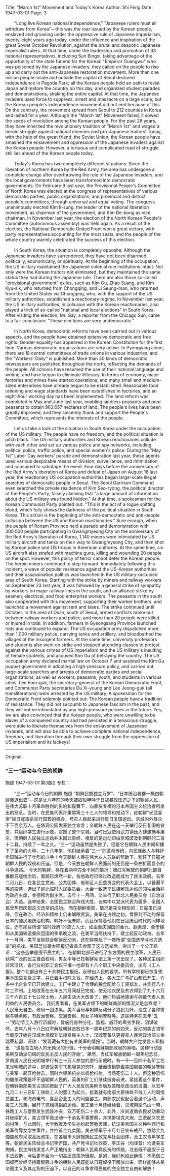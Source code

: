 Title: "March 1st" Movement and Today's Korea
Author: Shi Feng
Date: 1947-03-01
Page: 3

　　"Long live Korean national independence," "Japanese rulers must all withdraw from Korea"—this was the roar issued by the Korean people, enslaved and groaning under the oppressive rule of Japanese imperialism, twenty-eight years ago today, under the influence and inspiration of the great Soviet October Revolution, against the brutal and despotic Japanese imperialist rulers. At that time, under the leadership and promotion of 33 national representatives, including Sun Bingxi, taking advantage of the opportunity of the state funeral for the Korean "Emperor Guangwu" who was poisoned by the Japanese invaders, they called on the people to rise up and carry out the anti-Japanese restoration movement. More than one million people inside and outside the capital of Seoul declared independence in Pagoda Park; all the Korean people held an oath to resist Japan and restore the country on this day, and organized student parades and demonstrations, shaking the entire capital. At that time, the Japanese invaders used force to suppress, arrest and massacre on a large scale, but the Korean people's independence movement did not end because of this. On the contrary, the movement spread from Seoul to 212 counties in Korea and lasted for a year. Although the "March 1st" Movement failed, it sowed the seeds of revolution among the Korean people. For the past 28 years, they have inherited the revolutionary tradition of "March 1st" and waged a heroic struggle against national enemies and pro-Japanese traitors! Today, with the help of the great friend, the Soviet Union, the Korean people have smashed the enslavement and oppression of the Japanese invaders against the Korean people. However, a tortuous and complicated road of struggle still lies ahead of the Korean people today.

　　Today's Korea has two completely different situations: Since the liberation of northern Korea by the Red Army, the area has undergone a complete change after overthrowing the rule of the Japanese invaders, and the local governments have been transformed into democratic governments. On February 9 last year, the Provisional People's Committee of North Korea was elected at the congress of representatives of various democratic parties, public organizations, and provincial and district people's committees, through universal and equal voting. The congress unanimously elected Kim Il-sung, the leader of the national liberation movement, as chairman of the government, and Kim De-bong as vice chairman. In November last year, the election of the North Korean People's Committee (autonomous assembly) was held again. As a result of the election, the National Democratic United Front won a great victory, with party representatives accounting for the most seats, and the people of the whole country warmly celebrated the success of this election.

　　In South Korea, the situation is completely opposite: Although the Japanese invaders have surrendered, they have not been disarmed politically, economically, or spiritually. At the beginning of the occupation, the US military maintained the Japanese colonial rule institutions intact. Not only were the Korean traitors not eliminated, but they maintained the same status they had during the Japanese rule. There are also those so-called "provisional government" exiles, such as Kim Gu, Zhao Suang, and Kim Kyu-sik, who returned from Chongqing, and Li Seung-man, who returned from the United States via Chongqing, who, with the support of the US military authorities, established a reactionary regime. In November last year, the US military authorities, in collusion with the Korean reactionaries, also played a trick of so-called "national and local elections" in South Korea. After visiting the election, Mr. Gay, a reporter from the Chicago Sun, came to a fair conclusion: "These elections are very undemocratic."

　　In North Korea, democratic reforms have been carried out in various aspects, and the people have obtained extensive democratic and free rights. Gender equality has appeared in the Korean Constitution for the first time. Various democratic organizations are very active. In Pyongyang alone, there are 18 central committees of trade unions in various industries, and the "Workers' Daily" is published. More than 30 kinds of democratic newspapers are published throughout the north, reflecting the demands of the people. All schools have resumed the use of their national language and writing, and have begun to eliminate illiteracy. In terms of economy, major factories and mines have started operations, and many small and medium-sized enterprises have already begun to be established. Reasonable food rationing and wage standards have been established in factories, and an eight-hour working day has been implemented. The land reform was completed in May and June last year, enabling landless peasants and poor peasants to obtain 963,657 hectares of land. The people's lives have been greatly improved, and they sincerely thank and support the People's Committee, which represents the interests of the people.

　　Let us take a look at the situation in South Korea under the occupation of the US military. The people have no freedom, and the political situation is pitch black. The US military authorities and Korean reactionaries collude with each other and set up various police and spy networks, including political police, traffic police, and special women's police. During the "May 1st" Labor Day workers' parade and demonstration last year, these agents used various despicable means of division, surveillance, and intimidation, and conspired to sabotage the event. Four days before the anniversary of the Red Army's liberation of Korea and defeat of Japan on August 18 last year, the reactionary US occupation authorities began large-scale illegal searches of democratic people in Seoul. The Seoul Garrison Command even searched the private residence of Kim Seo-ryong, the political director of the People's Party, falsely claiming that "a large amount of information about the US military was found hidden." At that time, a spokesman for the Korean Communist Party pointed out: "This is the act of a rogue spitting blood, which fully shows the darkness of the political situation in South Korea. This action is the beginning of the anti-democratic and anti-people collusion between the US and Korean reactionaries." Sure enough, when the people of Ronam Province held a parade and demonstration with 300,000 people participating in Gwangmyeong City on the anniversary of the Red Army's liberation of Korea, 1,140 miners were intimidated by US military aircraft and tanks on their way to Gwangmyeong City, and then shot by Korean police and US troops in American uniforms. At the same time, six US aircraft also strafed with machine guns, killing and wounding 20 people on the spot. However, this policy of terror cannot deter the Korean people. The heroic miners continued to step forward. Immediately following this incident, a wave of popular resistance against the US-Korean authorities and their assassination politics was launched in the US military-occupied area of South Korea. Starting with the strike by miners and railway workers on September 23 last year, it was followed by a general strike of sympathy by workers on major railway lines in the south, and an alliance strike by seamen, electrical, and food enterprise workers. The peasants in the south also cooperated with this movement, supporting their worker brothers, and launched a movement against rent and taxes. The strike continued until October. In the area of Osan, south of Seoul, armed conflicts broke out between railway workers and police, and more than 20 people were killed or injured in total. In addition, farmers in Gyeongsang Province launched riots and continued to expand. The US occupation army dispatched more than 1,000 military police, carrying tanks and artillery, and bloodbathed the villages of the insurgent farmers. At the same time, university professors and students also went on strike and stopped attending classes to protest against the various crimes of US imperialism and the US military's insulting of female students, and accused Kim Gu of betraying the country. The US occupation army declared martial law on October 7 and assisted the Kim Gu puppet government in adopting a high-pressure policy, and carried out large-scale searches and arrests of democratic parties and social organizations, as well as workers, peasants, youth, and students in various cities. Lee Eom-guk, the secretary-general of the Korean Democratic Front, and Communist Party secretaries Du Xi-young and Lee Jeong-guk (all transliterations) were arrested by the US military. A spokesman for the Democratic Front solemnly pointed out: The Korean people have a tradition of resistance. They did not succumb to Japanese fascism in the past, and they will not be intimidated by any high-pressure policies in the future. Yes, we are also convinced that the Korean people, who were unwilling to be slaves of a conquered country and had persisted in a tenacious struggle, were able to liberate themselves from the enslavement of Japanese invaders, and will also be able to achieve complete national independence, freedom, and liberation through their own struggle from the oppression of US imperialism and its lackeys!



<hr /> 

Original: 


### “三一”运动与今日的朝鲜
施缝
1947-03-01
第3版()
专栏：

　　“三一”运动与今日的朝鲜
    施缝
    “朝鲜民族独立万岁”、“日本统治者群一概由朝鲜撤退出去”—这是廿八年前的今天被奴役呻吟于日寇暴政压迫之下的朝鲜人民，在伟大苏联十月革命胜利的影响和鼓舞下，向暴戾专横的日本帝国主义统治者所发出的怒吼。当时，在民族代表孙秉熙等三十三人的领导和推动下，趁朝鲜“光武皇帝”被日寇毒杀举行国葬的机会，号召人民起来进行反日复国运动。京城内外群众不下百余万人，在塔洞公园发表独立宣言；全朝鲜人民在这一天举行反日复国的宣誓，并组织学生游行示威，震撼了整个京城。当时日寇使用武力镇压大肆逮捕与屠杀，但朝鲜人民独立运动并未因此告终，相反的是运动却由京城波及到朝鲜的二百十二县，持续了一年之久。“三一”运动虽然是失败了，但是它在朝鲜人民中间却播下了革命的火种，二十八年来，他们继承着“三一”的革命传统，向民族敌人与韩奸卖国贼进行了壮烈的斗争！今天朝鲜人民在伟大友人苏联的帮助下，粉碎了日寇对朝鲜人民的奴役和压迫，但是，今天放在朝鲜人民面前的还仍是一条曲折而复杂的斗争道路。
    今天的朝鲜，存在着两种完全不同的情况：被红军解放的朝鲜北部自推翻日寇统治后，面貌已焕然一新，各地政府已经过改造而成为了民主政府。去年二月九日，在各民主党派、公共团体、省和区人民委员会的代表大会上，以普遍平等的投票，选出了鲜北临时人民委员会，大会一致选举民族解放运动的领袖金贻荪为政府主席，金德邦为副主席。去年十一月间，又举行了鲜北人民委员会（自治议会）大选。选举结果，全国民主联合阵线大胜，议席中以党派代表为最多，全国人民曾热烈庆祝这次选举的成功。
    而在朝鲜南部，情况是完全相反的：日寇虽已投降，但在政治、经济和精神上仍未解除武装。美军在占领之初，曾原封不动的保留日本的殖民地统治机构，韩奸不但未除，而且保持着他们在日寇统治时代的同样地位。还有那些所谓“临时政府”的流亡人士，如由重庆回国的金九、赵素昂、金奎植和从美国转道重庆回国的李承晚之流，在美军当局扶持下，建立起反动政权。去年十一月间，美军当局联合朝鲜反动派，还在鲜南玩了一套所谓“全国选举与地方选举”的把戏。美国芝加哥太阳报记者盖氏参观了这次选举后，得出了一个公正结论：“这些选举是很不民主的”。
    在朝鲜北部已进行了各方面的民主改革，人民已获得广泛的民主自由权利，男女平等已在朝鲜宪法上第一次出现了。各种民主组织非常活跃，各行业的职工会仅平壤一地即有十八个职工中央委员会，出有《工人报》。整个北部出有三十余种民主报纸，反映出人民的要求。所有学校都已恢复使用本国语言及文字，并已着手扫除文盲。在经济上，各大工厂与矿山都已开工，许多中小企业早已开始建立。工厂中建立了合理的粮食配给与工资标准，并实行八小时工作制。土地改革在去年五六月间就已完成，使无地农民及贫农得到了九十六万三千六百五十七公顷土地，人民生活大大改善了，他们热诚地感谢与拥戴代表人民利益的人民委员会。
    我们再看看，在美军占领下的朝鲜南部的情况又是怎样呢？人民毫无自由，政局一团漆黑。美军当局与朝鲜反动分子狼狈为奸，设立了各种警察与特务网，有政治警察、交通警察、和女子特别警察等。这些特务在去年“五一”劳动节工人游行示威时，曾施行各种分化、监视、威吓的卑劣手段，阴谋破坏。去年八月十八日红军解放朝鲜击败日本一周年纪念的前四天，反动的美占领军当局便开始在汉城大规模非法搜查民主人士，汉城警备队更搜查人民党政治部长金瑞荣私邸，诬称：“发现藏有大批有关美军的情报”。当时，朝鲜共产党发言人即指出：“这是含血喷人的无赖汉的行径，十分表明朝鲜南部政局的黑暗。这种行动是美韩反动派勾结的反民主反人民的开始”。果然，当红军解放朝鲜一周年纪念日，罗南道人民在光明城举行有三十万人参加的游行示威时，有一千一百四十名矿工在来光明城的途中，即遭受美军飞机坦克的恐吓，继而遭到穿着美国服装的朝鲜警察与美军一起开枪射击，同时六架美机亦以机枪扫射，当场死伤二十人。但这种恐怖的屠杀政策是吓不退朝鲜人民的，英勇的矿工们继续挺身前进。紧接着这个事件，在朝鲜南部美军占领区掀起了广大人民反抗美韩当局及其暗杀政治的浪潮，以去年九月二十三日矿工铁路工人的罢工为起点，接着就有南部主要铁路干线工人的同情总罢工，和海员电气、食品企业工人的同盟罢工。南部农民也配合着这个运动，声援工人兄弟，展开了抗租抗捐的运动。罢工至十月还继续着，汉城南面鸟山一带，铁路工人与警察发生武装冲突，双万死伤二十余人。此外，庆尚道南农民发动暴动并继续扩大，美占领军竟出动一千余名军事警察，并携带坦克大炮，血洗起义农民的村落。与此同时，大学教授及学生亦纷起罢教罢课，抗议美帝国主义种种罪行和美军侮辱女学生事件，并控诉金九卖国。美占领军于十月七日宣布戒严，协助金九傀儡政府采取高压政策，在各城市大肆搜捕民主政党与社会团体，及工农青年学生等。朝鲜民主阵线总书记李俨国，共产党书记杜西英，李正谷（均译音）均遭美军拘捕。民主阵线发言人严正地指出：朝鲜人民素具反抗的传统，过去既不屈服于日本法西斯，今后更不会为一切高压政策所慑服。是的，我们也如此确信：不愿做亡国奴而曾经坚持着顽强斗争的朝鲜人民既能从日寇奴役下解放出来，同样能够从美帝国主义及其走狗的压迫下，以自己的斗争求得民族的完全独立自由和解放！
